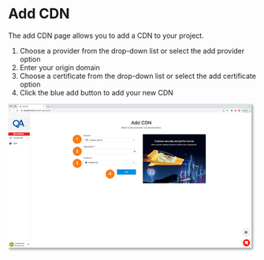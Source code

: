 # Add CDN

The add CDN page allows you to add a CDN to your project.

1. Choose a provider from the drop-down list or select the add provider option
2. Enter your origin domain
3. Choose a certificate from the drop-down list or select the add certificate option
4. Click the blue add button to add your new CDN
	
<a href="../../../images/infra-cdn-add-lg.jpg" target="_blank"><img src="../../../images/infra-cdn-add.jpg" style="margin: auto; display: block"></a>

